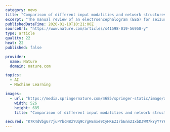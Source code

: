 ```yaml
---
category: news
title: "Comparison of different input modalities and network structures for deep learning-based seizure detection"
excerpt: "The manual review of an electroencephalogram (EEG) for seizure detection is a laborious and error-prone process. Thus, automated seizure detection based on machine learning has been studied for decades. Recently, deep learning has been adopted in order to avoid manual feature extraction and selection. In the present study, we systematically ..."
publishedDateTime: 2020-01-10T10:21:00Z
sourceUrl: "https://www.nature.com/articles/s41598-019-56958-y"
type: article
quality: 22
heat: 22
published: false

provider:
  name: Nature
  domain: nature.com

topics:
  - AI
  - Machine Learning

images:
  - url: "https://media.springernature.com/m685/springer-static/image/art%3A10.1038%2Fs41598-019-56958-y/MediaObjects/41598_2019_56958_Fig1_HTML.png"
    width: 526
    height: 685
    title: "Comparison of different input modalities and network structures for deep learning-based seizure detection"

secured: "K7K4dVbg6r7juPYbcN8zYUq9CrgHEmxe9CyHKEZIrbEnm2IxbDJWM7kYyY7YKq/iR/yQ5avKfcur9iJMBbLHKEdgoPwxNSZpW2nynoaJgkWQWKpCUqMCN6/KKpQcf/t9SOroNDDmvLVbWemRSxwKLJxCj08La7IhbUsrSZfjOLvlhHIllS34VXn1/2PKzklxOq9xYfpyFbek38aR38KG2Pj4o3NkFS58pqTBzgqUd6czA/fpttDoZPQ0VQH4sCFzi2OuRrJ0ULavqZi4Ik8VnrdphC9ak/18T9EpNokXiftnduCgHpN0J1mAtjVupOFK1HVTSkxuHecOxMlVza8ME0QORYIG35jlr+xQYbTYUPTt20BMPH+eAL415l3RmxGdRGeWll/M+4c0fX6usf/fxbxn9IvvuMzF88RNk2LG605zxzW07gZGbOoKPkAFRMvLTn7NZpkAbHr524xj1gHUQA==;Zy3XSbdqDxAxHoAhihS/sg=="
---
```


